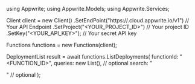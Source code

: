 using Appwrite;
using Appwrite.Models;
using Appwrite.Services;

Client client = new Client()
    .SetEndPoint("https://<REGION>.cloud.appwrite.io/v1") // Your API Endpoint
    .SetProject("<YOUR_PROJECT_ID>") // Your project ID
    .SetKey("<YOUR_API_KEY>"); // Your secret API key

Functions functions = new Functions(client);

DeploymentList result = await functions.ListDeployments(
    functionId: "<FUNCTION_ID>",
    queries: new List<string>(), // optional
    search: "<SEARCH>" // optional
);